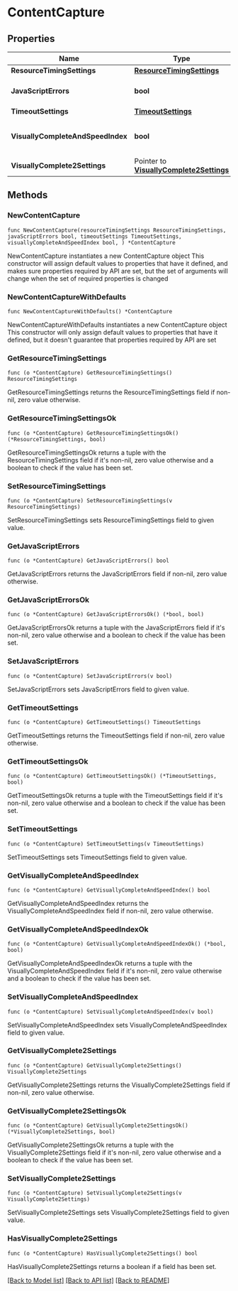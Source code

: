 # ContentCapture

## Properties

Name | Type | Description | Notes
------------ | ------------- | ------------- | -------------
**ResourceTimingSettings** | [**ResourceTimingSettings**](ResourceTimingSettings.md) |  | 
**JavaScriptErrors** | **bool** | JavaScript errors monitoring enabled/disabled. | 
**TimeoutSettings** | [**TimeoutSettings**](TimeoutSettings.md) |  | 
**VisuallyCompleteAndSpeedIndex** | **bool** | Visually complete and Speed index support enabled/disabled. | 
**VisuallyComplete2Settings** | Pointer to [**VisuallyComplete2Settings**](VisuallyComplete2Settings.md) |  | [optional] 

## Methods

### NewContentCapture

`func NewContentCapture(resourceTimingSettings ResourceTimingSettings, javaScriptErrors bool, timeoutSettings TimeoutSettings, visuallyCompleteAndSpeedIndex bool, ) *ContentCapture`

NewContentCapture instantiates a new ContentCapture object
This constructor will assign default values to properties that have it defined,
and makes sure properties required by API are set, but the set of arguments
will change when the set of required properties is changed

### NewContentCaptureWithDefaults

`func NewContentCaptureWithDefaults() *ContentCapture`

NewContentCaptureWithDefaults instantiates a new ContentCapture object
This constructor will only assign default values to properties that have it defined,
but it doesn't guarantee that properties required by API are set

### GetResourceTimingSettings

`func (o *ContentCapture) GetResourceTimingSettings() ResourceTimingSettings`

GetResourceTimingSettings returns the ResourceTimingSettings field if non-nil, zero value otherwise.

### GetResourceTimingSettingsOk

`func (o *ContentCapture) GetResourceTimingSettingsOk() (*ResourceTimingSettings, bool)`

GetResourceTimingSettingsOk returns a tuple with the ResourceTimingSettings field if it's non-nil, zero value otherwise
and a boolean to check if the value has been set.

### SetResourceTimingSettings

`func (o *ContentCapture) SetResourceTimingSettings(v ResourceTimingSettings)`

SetResourceTimingSettings sets ResourceTimingSettings field to given value.


### GetJavaScriptErrors

`func (o *ContentCapture) GetJavaScriptErrors() bool`

GetJavaScriptErrors returns the JavaScriptErrors field if non-nil, zero value otherwise.

### GetJavaScriptErrorsOk

`func (o *ContentCapture) GetJavaScriptErrorsOk() (*bool, bool)`

GetJavaScriptErrorsOk returns a tuple with the JavaScriptErrors field if it's non-nil, zero value otherwise
and a boolean to check if the value has been set.

### SetJavaScriptErrors

`func (o *ContentCapture) SetJavaScriptErrors(v bool)`

SetJavaScriptErrors sets JavaScriptErrors field to given value.


### GetTimeoutSettings

`func (o *ContentCapture) GetTimeoutSettings() TimeoutSettings`

GetTimeoutSettings returns the TimeoutSettings field if non-nil, zero value otherwise.

### GetTimeoutSettingsOk

`func (o *ContentCapture) GetTimeoutSettingsOk() (*TimeoutSettings, bool)`

GetTimeoutSettingsOk returns a tuple with the TimeoutSettings field if it's non-nil, zero value otherwise
and a boolean to check if the value has been set.

### SetTimeoutSettings

`func (o *ContentCapture) SetTimeoutSettings(v TimeoutSettings)`

SetTimeoutSettings sets TimeoutSettings field to given value.


### GetVisuallyCompleteAndSpeedIndex

`func (o *ContentCapture) GetVisuallyCompleteAndSpeedIndex() bool`

GetVisuallyCompleteAndSpeedIndex returns the VisuallyCompleteAndSpeedIndex field if non-nil, zero value otherwise.

### GetVisuallyCompleteAndSpeedIndexOk

`func (o *ContentCapture) GetVisuallyCompleteAndSpeedIndexOk() (*bool, bool)`

GetVisuallyCompleteAndSpeedIndexOk returns a tuple with the VisuallyCompleteAndSpeedIndex field if it's non-nil, zero value otherwise
and a boolean to check if the value has been set.

### SetVisuallyCompleteAndSpeedIndex

`func (o *ContentCapture) SetVisuallyCompleteAndSpeedIndex(v bool)`

SetVisuallyCompleteAndSpeedIndex sets VisuallyCompleteAndSpeedIndex field to given value.


### GetVisuallyComplete2Settings

`func (o *ContentCapture) GetVisuallyComplete2Settings() VisuallyComplete2Settings`

GetVisuallyComplete2Settings returns the VisuallyComplete2Settings field if non-nil, zero value otherwise.

### GetVisuallyComplete2SettingsOk

`func (o *ContentCapture) GetVisuallyComplete2SettingsOk() (*VisuallyComplete2Settings, bool)`

GetVisuallyComplete2SettingsOk returns a tuple with the VisuallyComplete2Settings field if it's non-nil, zero value otherwise
and a boolean to check if the value has been set.

### SetVisuallyComplete2Settings

`func (o *ContentCapture) SetVisuallyComplete2Settings(v VisuallyComplete2Settings)`

SetVisuallyComplete2Settings sets VisuallyComplete2Settings field to given value.

### HasVisuallyComplete2Settings

`func (o *ContentCapture) HasVisuallyComplete2Settings() bool`

HasVisuallyComplete2Settings returns a boolean if a field has been set.


[[Back to Model list]](../README.md#documentation-for-models) [[Back to API list]](../README.md#documentation-for-api-endpoints) [[Back to README]](../README.md)


